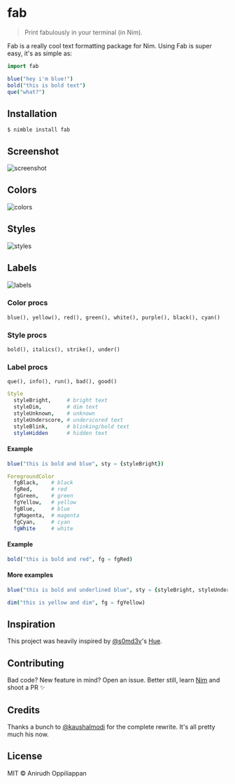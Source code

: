 # fab
> Print fabulously in your terminal (in Nim).

Fab is a really cool text formatting package for Nim. Using Fab is super easy, it's as simple as:
```Nim
import fab

blue("hey i'm blue!")
bold("this is bold text")
que("what?")
```

## Installation
```console
$ nimble install fab
```

## Screenshot
![screenshot](https://0x0.st/swP6.png)

## Colors
![colors](https://0x0.st/swPI.png)

## Styles
![styles](https://0x0.st/swPl.png)

## Labels
![labels](https://0x0.st/swP0.png)

### Color procs
```
blue(), yellow(), red(), green(), white(), purple(), black(), cyan()
```

### Style procs
```
bold(), italics(), strike(), under()
```

### Label procs
```
que(), info(), run(), bad(), good()
```

```nim
Style
  styleBright,     # bright text
  styleDim,        # dim text
  styleUnknown,    # unknown
  styleUnderscore, # underscored text
  styleBlink,      # blinking/bold text
  styleHidden      # hidden text
```

#### Example
```nim
blue("this is bold and blue", sty = {styleBright})
```

```nim
ForegroundColor
  fgBlack,    # black
  fgRed,      # red
  fgGreen,    # green
  fgYellow,   # yellow
  fgBlue,     # blue
  fgMagenta,  # magenta
  fgCyan,     # cyan
  fgWhite     # white
```

#### Example
```nim
bold("this is bold and red", fg = fgRed)
```

#### More examples
```nim
blue("this is bold and underlined blue", sty = {styleBright, styleUnderscore}, nl = false) # no newline

dim("this is yellow and dim", fg = fgYellow)
```

## Inspiration
This project was heavily inspired by [@s0md3v](https://github.com/s0me3v)'s [Hue](https://github.com/s0md3v/hue).

## Contributing
Bad code? New feature in mind? Open an issue. Better still, learn [Nim](https://nim-lang.org/documentation.html) and shoot a PR :sparkles:

## Credits
Thanks a bunch to [@kaushalmodi](https://github.com/kaushalmodi) for the complete rewrite. It's all pretty much his now.

## License
MIT © Anirudh Oppiliappan
